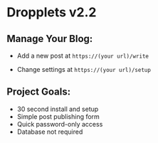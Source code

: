 Dropplets v2.2
======================================

## Manage Your Blog:

- Add a new post at `https://(your url)/write`

- Change settings at `https://(your url)/setup`

## Project Goals:

- 30 second install and setup
- Simple post publishing form
- Quick password-only access
- Database not required
